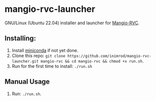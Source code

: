 # mangio-rvc-launcher
 GNU/Linux (Ubuntu 22.04) installer and launcher for [Mangio-RVC](https://github.com/Mangio621/Mangio-RVC-Fork).


## Installing:
1. Install [miniconda](https://docs.anaconda.com/miniconda/#quick-command-line-install) if not yet done.
1. Clone this repo: `git clone https://github.com/inimrod/mangio-rvc-launcher.git mangio-rvc && cd mangio-rvc && chmod +x run.sh`.
1. Run for the first time to install: `./run.sh`

## Manual Usage
1. Run: `./run.sh`.